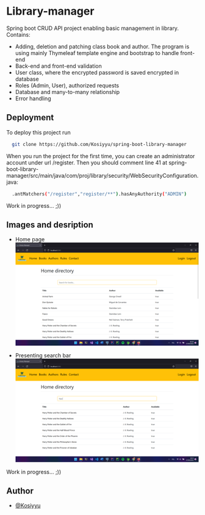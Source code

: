 
# Library-manager
Spring boot CRUD API project enabling basic management in library. Contains:

- Adding, deletion and patching class book and author. The program is using mainly Thymeleaf template engine and bootstrap to handle front-end
- Back-end and front-end validation
- User class, where the encrypted password is saved encrypted in database
- Roles (Admin, User), authorized requests
- Database and many-to-many relationship
- Error handling




## Deployment

To deploy this project run

```bash
  git clone https://github.com/Kosiyyu/spring-boot-library-manager
```
When you run the project for the first time, you can create an administrator account under url /register.
Then you should comment line 41 at spring-boot-library-manager/src/main/java/com/proj/library/security/WebSecurityConfiguration.java:

```bash
  .antMatchers("/register","register/**").hasAnyAuthority("ADMIN")
```

Work in progress... ;))



## Images and desription
- Home page
![Home page](https://github.com/Kosiyyu/images/blob/8a065391f599e9a0b028afae9a773640cd01bf90/spring-boot-library-manager/Screenshot%20(14).png)

- Presenting search bar
![Search bar](https://github.com/Kosiyyu/images/blob/8a065391f599e9a0b028afae9a773640cd01bf90/spring-boot-library-manager/Screenshot%20(15).png)

Work in progress... ;))
## Author

- [@Kosiyyu](https://github.com/Kosiyyu)

